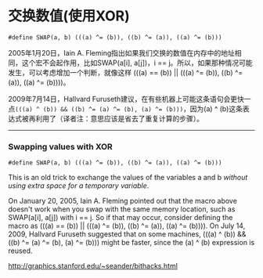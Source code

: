 # **交换数值**(使用XOR) 

```
#define SWAP(a, b) (((a) ^= (b)), ((b) ^= (a)), ((a) ^= (b)))
```
2005年1月20日，Iain A. Fleming指出如果我们交换的数值在内存中的地址相同，这个宏不会起作用，比如SWAP(a[i], a[j])，i == j。所以，如果那种情况可能发生，可以考虑增加一个判断，就像这样 (((a) == (b)) || (((a) ^= (b)), ((b) ^= (a)), ((a) ^= (b))))。

2009年7月14日，Hallvard Furuseth建议，在有些机器上可能这条语句会更快一点`(((a) ^ (b)) && ((b) ^= (a) ^= (b), (a) ^= (b)))`，因为(a) ^ (b)这条表达式被再利用了（译者注：意思应该是省去了重复计算的步骤）。

***

### Swapping values with XOR

```
#define SWAP(a, b) (((a) ^= (b)), ((b) ^= (a)), ((a) ^= (b)))
```

  This is an old trick to exchange the values of the variables a and b  *without using extra space for a temporary variable*.

On January 20, 2005, Iain A. Fleming pointed out that the macro above  doesn't work when you swap with the same memory location, such as SWAP(a[i], a[j]) with i == j.  So if that may occur, consider defining the macro as  (((a) == (b)) || (((a) ^= (b)), ((b) ^= (a)), ((a) ^= (b)))). On July 14, 2009, Hallvard Furuseth suggested that on some machines, (((a) ^ (b)) && ((b) ^= (a) ^= (b), (a) ^= (b))) might be faster,  since the (a) ^ (b) expression is reused.


http://graphics.stanford.edu/~seander/bithacks.html
